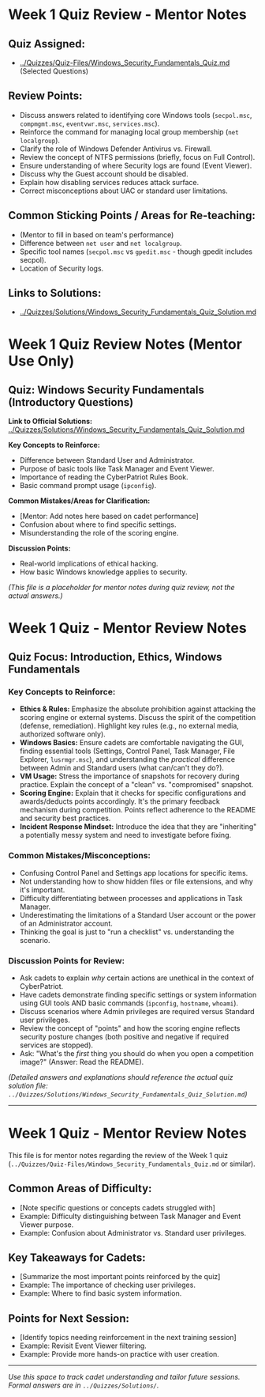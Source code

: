 # Week 1 Quiz Review - Mentor Notes

## Quiz Assigned:

-   [../Quizzes/Quiz-Files/Windows_Security_Fundamentals_Quiz.md](../Quizzes/Quiz-Files/Windows_Security_Fundamentals_Quiz.md) (Selected Questions)

## Review Points:

-   Discuss answers related to identifying core Windows tools (`secpol.msc`, `compmgmt.msc`, `eventvwr.msc`, `services.msc`).
-   Reinforce the command for managing local group membership (`net localgroup`).
-   Clarify the role of Windows Defender Antivirus vs. Firewall.
-   Review the concept of NTFS permissions (briefly, focus on Full Control).
-   Ensure understanding of where Security logs are found (Event Viewer).
-   Discuss why the Guest account should be disabled.
-   Explain how disabling services reduces attack surface.
-   Correct misconceptions about UAC or standard user limitations.

## Common Sticking Points / Areas for Re-teaching:

-   (Mentor to fill in based on team's performance)
-   Difference between `net user` and `net localgroup`.
-   Specific tool names (`secpol.msc` vs `gpedit.msc` - though gpedit includes secpol).
-   Location of Security logs.

## Links to Solutions:

-   [../Quizzes/Solutions/Windows_Security_Fundamentals_Quiz_Solution.md](../Quizzes/Solutions/Windows_Security_Fundamentals_Quiz_Solution.md)

# Week 1 Quiz Review Notes (Mentor Use Only)

## Quiz: Windows Security Fundamentals (Introductory Questions)

**Link to Official Solutions:** [../Quizzes/Solutions/Windows_Security_Fundamentals_Quiz_Solution.md](../Quizzes/Solutions/Windows_Security_Fundamentals_Quiz_Solution.md)

**Key Concepts to Reinforce:**
- Difference between Standard User and Administrator.
- Purpose of basic tools like Task Manager and Event Viewer.
- Importance of reading the CyberPatriot Rules Book.
- Basic command prompt usage (`ipconfig`).

**Common Mistakes/Areas for Clarification:**
- [Mentor: Add notes here based on cadet performance]
- Confusion about where to find specific settings.
- Misunderstanding the role of the scoring engine.

**Discussion Points:**
- Real-world implications of ethical hacking.
- How basic Windows knowledge applies to security.

*(This file is a placeholder for mentor notes during quiz review, not the actual answers.)*

# Week 1 Quiz - Mentor Review Notes

## Quiz Focus: Introduction, Ethics, Windows Fundamentals

### Key Concepts to Reinforce:

-   **Ethics & Rules:** Emphasize the absolute prohibition against attacking the scoring engine or external systems. Discuss the spirit of the competition (defense, remediation). Highlight key rules (e.g., no external media, authorized software only).
-   **Windows Basics:** Ensure cadets are comfortable navigating the GUI, finding essential tools (Settings, Control Panel, Task Manager, File Explorer, `lusrmgr.msc`), and understanding the *practical* difference between Admin and Standard users (what can/can't they do?).
-   **VM Usage:** Stress the importance of snapshots for recovery during practice. Explain the concept of a "clean" vs. "compromised" snapshot.
-   **Scoring Engine:** Explain that it checks for specific configurations and awards/deducts points accordingly. It's the primary feedback mechanism during competition. Points reflect adherence to the README and security best practices.
-   **Incident Response Mindset:** Introduce the idea that they are "inheriting" a potentially messy system and need to investigate before fixing.

### Common Mistakes/Misconceptions:

-   Confusing Control Panel and Settings app locations for specific items.
-   Not understanding how to show hidden files or file extensions, and why it's important.
-   Difficulty differentiating between processes and applications in Task Manager.
-   Underestimating the limitations of a Standard User account or the power of an Administrator account.
-   Thinking the goal is just to "run a checklist" vs. understanding the scenario.

### Discussion Points for Review:

-   Ask cadets to explain *why* certain actions are unethical in the context of CyberPatriot.
-   Have cadets demonstrate finding specific settings or system information using GUI tools AND basic commands (`ipconfig`, `hostname`, `whoami`).
-   Discuss scenarios where Admin privileges are required versus Standard user privileges.
-   Review the concept of "points" and how the scoring engine reflects security posture changes (both positive and negative if required services are stopped).
-   Ask: "What's the *first* thing you should do when you open a competition image?" (Answer: Read the README).

*(Detailed answers and explanations should reference the actual quiz solution file: `../Quizzes/Solutions/Windows_Security_Fundamentals_Quiz_Solution.md`)*

---

# Week 1 Quiz - Mentor Review Notes

This file is for mentor notes regarding the review of the Week 1 quiz (`../Quizzes/Quiz-Files/Windows_Security_Fundamentals_Quiz.md` or similar).

## Common Areas of Difficulty:

-   [Note specific questions or concepts cadets struggled with]
-   Example: Difficulty distinguishing between Task Manager and Event Viewer purpose.
-   Example: Confusion about Administrator vs. Standard user privileges.

## Key Takeaways for Cadets:

-   [Summarize the most important points reinforced by the quiz]
-   Example: The importance of checking user privileges.
-   Example: Where to find basic system information.

## Points for Next Session:

-   [Identify topics needing reinforcement in the next training session]
-   Example: Revisit Event Viewer filtering.
-   Example: Provide more hands-on practice with user creation.

---
*Use this space to track cadet understanding and tailor future sessions.*
*Formal answers are in `../Quizzes/Solutions/`.*
